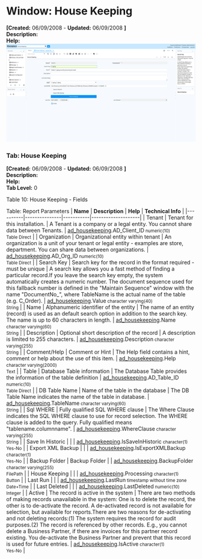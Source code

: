 # Window: House Keeping

**[Created:** 06/09/2008 - **Updated:** 06/09/2008 **]**  
**Description:**   
**Help:**   
![](/img/docs/manual/HouseKeeping-Window_iDempiere_v12.0.0.png)

### Tab: House Keeping

**[Created:** 06/09/2008 - **Updated:** 06/09/2008 **]**   
**Description:**   
**Help:**   
**Tab Level:** 0

Table 10: House Keeping - Fields 

Table: Report Parameters
| **Name** | **Description** | **Help** | **Technical Info** |
|----------|---------------|-----------|--------------------|
| Tenant | Tenant for this installation. | A Tenant is a company or a legal entity. You cannot share data between Tenants. | [ad_housekeeping](https://idempiere-schemaspy.muriloht.com/adempiere/tables/ad_housekeeping.html).AD_Client_ID<small> numeric(10) <br/> Table Direct</small> | 
| Organization | Organizational entity within tenant | An organization is a unit of your tenant or legal entity - examples are store, department. You can share data between organizations. | [ad_housekeeping](https://idempiere-schemaspy.muriloht.com/adempiere/tables/ad_housekeeping.html).AD_Org_ID<small> numeric(10) <br/> Table Direct</small> | 
| Search Key | Search key for the record in the format required - must be unique | A search key allows you a fast method of finding a particular record.If you leave the search key empty, the system automatically creates a numeric number.  The document sequence used for this fallback number is defined in the &quot;Maintain Sequence&quot; window with the name &quot;DocumentNo_&quot;, where TableName is the actual name of the table (e.g. C_Order). | [ad_housekeeping](https://idempiere-schemaspy.muriloht.com/adempiere/tables/ad_housekeeping.html).Value<small> character varying(40) <br/> String</small> | 
| Name | Alphanumeric identifier of the entity | The name of an entity (record) is used as an default search option in addition to the search key. The name is up to 60 characters in length. | [ad_housekeeping](https://idempiere-schemaspy.muriloht.com/adempiere/tables/ad_housekeeping.html).Name<small> character varying(60) <br/> String</small> | 
| Description | Optional short description of the record | A description is limited to 255 characters. | [ad_housekeeping](https://idempiere-schemaspy.muriloht.com/adempiere/tables/ad_housekeeping.html).Description<small> character varying(255) <br/> String</small> | 
| Comment/Help | Comment or Hint | The Help field contains a hint, comment or help about the use of this item. | [ad_housekeeping](https://idempiere-schemaspy.muriloht.com/adempiere/tables/ad_housekeeping.html).Help<small> character varying(2000) <br/> Text</small> | 
| Table | Database Table information | The Database Table provides the information of the table definition | [ad_housekeeping](https://idempiere-schemaspy.muriloht.com/adempiere/tables/ad_housekeeping.html).AD_Table_ID<small> numeric(10) <br/> Table Direct</small> | 
| DB Table Name | Name of the table in the database | The DB Table Name indicates the name of the table in database. | [ad_housekeeping](https://idempiere-schemaspy.muriloht.com/adempiere/tables/ad_housekeeping.html).TableName<small> character varying(60) <br/> String</small> | 
| Sql WHERE | Fully qualified SQL WHERE clause | The Where Clause indicates the SQL WHERE clause to use for record selection. The WHERE clause is added to the query. Fully qualified means &quot;tablename.columnname&quot;. | [ad_housekeeping](https://idempiere-schemaspy.muriloht.com/adempiere/tables/ad_housekeeping.html).WhereClause<small> character varying(255) <br/> String</small> | 
| Save In Historic |  |  | [ad_housekeeping](https://idempiere-schemaspy.muriloht.com/adempiere/tables/ad_housekeeping.html).IsSaveInHistoric<small> character(1) <br/> Yes-No</small> | 
| Export XML Backup |  |  | [ad_housekeeping](https://idempiere-schemaspy.muriloht.com/adempiere/tables/ad_housekeeping.html).IsExportXMLBackup<small> character(1) <br/> Yes-No</small> | 
| Backup Folder | Backup Folder |  | [ad_housekeeping](https://idempiere-schemaspy.muriloht.com/adempiere/tables/ad_housekeeping.html).BackupFolder<small> character varying(255) <br/> FilePath</small> | 
| House Keeping |  |  | [ad_housekeeping](https://idempiere-schemaspy.muriloht.com/adempiere/tables/ad_housekeeping.html).Processing<small> character(1) <br/> Button</small> | 
| Last Run |  |  | [ad_housekeeping](https://idempiere-schemaspy.muriloht.com/adempiere/tables/ad_housekeeping.html).LastRun<small> timestamp without time zone <br/> Date+Time</small> | 
| Last Deleted |  |  | [ad_housekeeping](https://idempiere-schemaspy.muriloht.com/adempiere/tables/ad_housekeeping.html).LastDeleted<small> numeric(10) <br/> Integer</small> | 
| Active | The record is active in the system | There are two methods of making records unavailable in the system: One is to delete the record, the other is to de-activate the record. A de-activated record is not available for selection, but available for reports.There are two reasons for de-activating and not deleting records:(1) The system requires the record for audit purposes.(2) The record is referenced by other records. E.g., you cannot delete a Business Partner, if there are invoices for this partner record existing. You de-activate the Business Partner and prevent that this record is used for future entries. | [ad_housekeeping](https://idempiere-schemaspy.muriloht.com/adempiere/tables/ad_housekeeping.html).IsActive<small> character(1) <br/> Yes-No</small> | 


